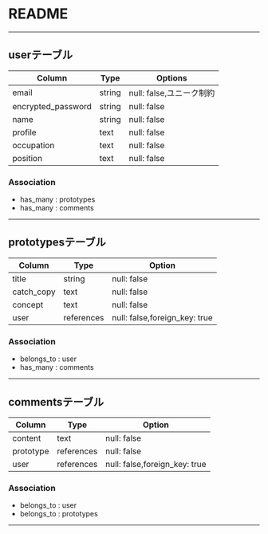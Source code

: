 # README

------------------------------------------------------------

## userテーブル

| Column             | Type   | Options                |
| ------------------ | ------ | ---------------------- |
| email              | string | null: false,ユニーク制約 |
| encrypted_password | string | null: false            |
| name               | string | null: false            |
| profile            | text   | null: false            |
| occupation         | text   | null: false            |
| position           | text   | null: false            |

### Association

- has_many : prototypes
- has_many : comments

------------------------------------------------------------

## prototypesテーブル

| Column     | Type       | Option                        |
| ---------- | ---------- | ----------------------------- |
| title      | string     | null: false                   |
| catch_copy | text       | null: false                   |
| concept    | text       | null: false                   |
| user       | references | null: false,foreign_key: true |

### Association

- belongs_to : user
- has_many : comments

------------------------------------------------------------

## commentsテーブル

| Column    | Type       | Option                        |
| --------- | ---------- | ----------------------------- |
| content   | text       | null: false                   |
| prototype | references | null: false                   |
| user      | references | null: false,foreign_key: true |

### Association

- belongs_to : user
- belongs_to : prototypes

------------------------------------------------------------